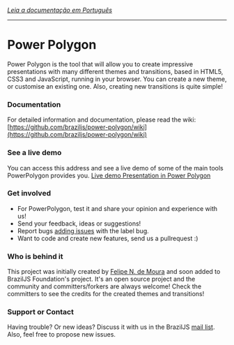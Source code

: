 *[Leia a documentação em Português](https://github.com/braziljs/power-polygon/blob/master/README-pt.md)*

---
# Power Polygon
Power Polygon is the tool that will allow you to create impressive presentations with many different themes and transitions, based in HTML5, CSS3 and JavaScript, running in your browser.
You can create a new theme, or customise an existing one. Also, creating new transitions is quite simple!

### Documentation
For detailed information and documentation, please read the wiki:
[https://github.com/braziljs/power-polygon/wiki](https://github.com/braziljs/power-polygon/wiki)

### See a live demo
You can access this address and see a live demo of some of the main tools PowerPolygon provides you.
[Live demo Presentation in Power Polygon](http://felipenmoura.org/talks/meet-ppw/)

### Get involved
* For PowerPolygon, test it and share your opinion and experience with us!
* Send your feedback, ideas or suggestions!
* Report bugs [adding issues](https://github.com/braziljs/power-polygon/issues?milestone=2&state=open) with the label bug.
* Want to code and create new features, send us a pullrequest :)

### Who is behind it
This project was initially created by [Felipe N. de Moura](http://felipenmoura.org) and soon added to BrazilJS Foundation's project. It's an open source project and the community and committers/forkers are always welcome!
Check the committers to see the credits for the created themes and transitions!

### Support or Contact
Having trouble? Or new ideas? Discuss it with us in the BrazilJS [mail list](https://groups.google.com/forum/?fromgroups#!forum/braziljs-foundation). Also, feel free to propose new issues.